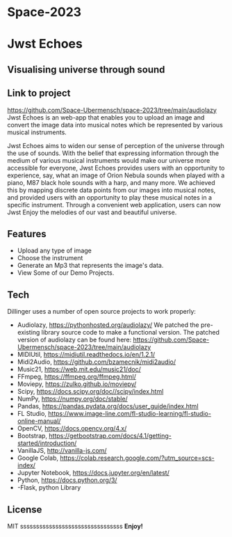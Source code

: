 # Space-2023
# Jwst Echoes
## Visualising universe through sound
## Link to project
https://github.com/Space-Ubermensch/space-2023/tree/main/audiolazy
Jwst Echoes is an web-app that enables you to upload an image and convert the image data into musical notes which be represented by various musical instruments.

Jwst Echoes aims to widen our sense of perception of the universe through the use of sounds. With the belief that expressing information through the medium of various musical instruments would make our universe more accessible for everyone,  Jwst Echoes provides users with an opportunity to experience, say, what an image of Orion Nebula sounds when played with a piano, M87 black hole sounds with a harp, and many more. We  achieved this by mapping discrete data points from our images into musical notes, and provided users with an opportunity to play these musical notes in a specific instrument. Through a convenient web application, users can now Jwst Enjoy the melodies of our vast and beautiful universe.


## Features

- Upload any type of image
- Choose the instrument
- Generate an Mp3 that represents the image's data.
- View Some of our Demo Projects.

## Tech

Dillinger uses a number of open source projects to work properly:

- Audiolazy, https://pythonhosted.org/audiolazy/ 
We patched the pre-existing library source code to make a functional version. The patched version of audiolazy can be found here: https://github.com/Space-Ubermensch/space-2023/tree/main/audiolazy 
- MIDIUtil, https://midiutil.readthedocs.io/en/1.2.1/
- Midi2Audio, https://github.com/bzamecnik/midi2audio/ 
- Music21, https://web.mit.edu/music21/doc/
- FFmpeg, https://ffmpeg.org/ffmpeg.html/ 
- Moviepy, https://zulko.github.io/moviepy/
- Scipy, https://docs.scipy.org/doc//scipy/index.html
- NumPy, https://numpy.org/doc/stable/
- Pandas, https://pandas.pydata.org/docs/user_guide/index.html
- FL Studio, https://www.image-line.com/fl-studio-learning/fl-studio-online-manual/ 
- OpenCV, https://docs.opencv.org/4.x/
- Bootstrap, https://getbootstrap.com/docs/4.1/getting-started/introduction/
- VanillaJS, http://vanilla-js.com/
- Google Colab, https://colab.research.google.com/?utm_source=scs-index/
- Jupyter Notebook, https://docs.jupyter.org/en/latest/
- Python, https://docs.python.org/3/
- -Flask, python Library





## License

MIT
ssssssssssssssssssssssssssssssss
**Enjoy!**


